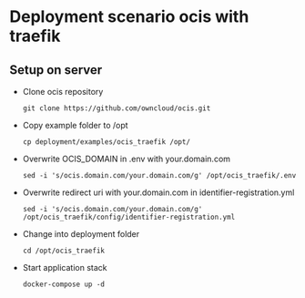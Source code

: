 # Deployment scenario ocis with traefik

## Setup on server

*	Clone ocis repository

	`git clone https://github.com/owncloud/ocis.git`

*	Copy example folder to /opt

	`cp deployment/examples/ocis_traefik /opt/`

*	Overwrite OCIS_DOMAIN in .env with your.domain.com

	`sed -i 's/ocis.domain.com/your.domain.com/g' /opt/ocis_traefik/.env`

*	Overwrite redirect uri with your.domain.com in identifier-registration.yml

	`sed -i 's/ocis.domain.com/your.domain.com/g' /opt/ocis_traefik/config/identifier-registration.yml`

*	Change into deployment folder

	`cd /opt/ocis_traefik`

*	Start application stack

	`docker-compose up -d`
